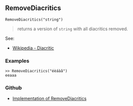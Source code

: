 ## RemoveDiacritics

```
RemoveDiacritics("string")
```

> returns a version of `string` with all diacritics removed.
 

See:
* [Wikipedia - Diacritic](https://en.wikipedia.org/wiki/Diacritic)
 

### Examples

```
>> RemoveDiacritics("éèáàâ")
eeaaa
```

### Github

* [Implementation of RemoveDiacritics](https://github.com/axkr/symja_android_library/blob/master/symja_android_library/matheclipse-core/src/main/java/org/matheclipse/core/builtin/StringFunctions.java#L1176) 
